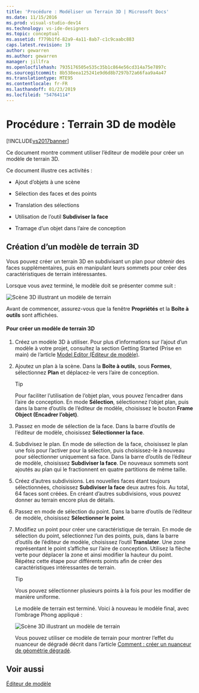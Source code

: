 ```yaml
---
title: 'Procédure : Modéliser un Terrain 3D | Microsoft Docs'
ms.date: 11/15/2016
ms.prod: visual-studio-dev14
ms.technology: vs-ide-designers
ms.topic: conceptual
ms.assetid: f779b1fd-82a9-4a11-8ab7-c1c9caabc883
caps.latest.revision: 19
author: gewarren
ms.author: gewarren
manager: jillfra
ms.openlocfilehash: 7935176505e535c35b1c864e56cd314a75e7897c
ms.sourcegitcommit: 8b538eea125241e9d6d8b7297b72a66faa9a4a47
ms.translationtype: MTE95
ms.contentlocale: fr-FR
ms.lasthandoff: 01/23/2019
ms.locfileid: "54764114"
---
```

# <a name="how-to-model-3-d-terrain"></a>Procédure : Terrain 3D de modèle
[!INCLUDE[vs2017banner](../includes/vs2017banner.md)]

Ce document montre comment utiliser l’éditeur de modèle pour créer un modèle de terrain 3D.  
  
 Ce document illustre ces activités :  
  
-   Ajout d’objets à une scène  
  
-   Sélection des faces et des points  
  
-   Translation des sélections  
  
-   Utilisation de l’outil **Subdiviser la face**  
  
-   Tramage d’un objet dans l’aire de conception  
  
## <a name="creating-a-3-d-terrain-model"></a>Création d’un modèle de terrain 3D  
 Vous pouvez créer un terrain 3D en subdivisant un plan pour obtenir des faces supplémentaires, puis en manipulant leurs sommets pour créer des caractéristiques de terrain intéressantes.  
  
 Lorsque vous avez terminé, le modèle doit se présenter comme suit :  
  
 ![Scène 3D illustrant un modèle de terrain](../designers/media/digit-terrain-model.png "Digit-Terrain-Model")  
  
 Avant de commencer, assurez-vous que la fenêtre **Propriétés** et la **Boîte à outils** sont affichées.  
  
#### <a name="to-create-a-3-d-terrain-model"></a>Pour créer un modèle de terrain 3D  
  
1. Créez un modèle 3D à utiliser. Pour plus d’informations sur l’ajout d’un modèle à votre projet, consultez la section Getting Started (Prise en main) de l’article [Model Editor (Éditeur de modèle)](../designers/model-editor.md).  
  
2. Ajoutez un plan à la scène. Dans la **Boîte à outils**, sous **Formes**, sélectionnez **Plan** et déplacez-le vers l’aire de conception.  
  
   > [!TIP]
   >  Pour faciliter l’utilisation de l’objet plan, vous pouvez l’encadrer dans l’aire de conception. En mode **Sélection**, sélectionnez l’objet plan, puis dans la barre d’outils de l’éditeur de modèle, choisissez le bouton **Frame Object (Encadrer l’objet)**.  
  
3. Passez en mode de sélection de la face. Dans la barre d’outils de l’éditeur de modèle, choisissez **Sélectionner la face**.  
  
4. Subdivisez le plan. En mode de sélection de la face, choisissez le plan une fois pour l’activer pour la sélection, puis choisissez-le à nouveau pour sélectionner uniquement sa face. Dans la barre d’outils de l’éditeur de modèle, choisissez **Subdiviser la face**. De nouveaux sommets sont ajoutés au plan qui le fractionnent en quatre partitions de même taille.  
  
5. Créez d’autres subdivisions. Les nouvelles faces étant toujours sélectionnées, choisissez **Subdiviser la face** deux autres fois. Au total, 64 faces sont créées. En créant d’autres subdivisions, vous pouvez donner au terrain encore plus de détails.  
  
6. Passez en mode de sélection du point. Dans la barre d’outils de l’éditeur de modèle, choisissez **Sélectionner le point**.  
  
7. Modifiez un point pour créer une caractéristique de terrain. En mode de sélection du point, sélectionnez l’un des points, puis, dans la barre d’outils de l’éditeur de modèle, choisissez l’outil **Translater**. Une zone représentant le point s’affiche sur l’aire de conception. Utilisez la flèche verte pour déplacer la zone et ainsi modifier la hauteur du point. Répétez cette étape pour différents points afin de créer des caractéristiques intéressantes de terrain.  
  
   > [!TIP]
   >  Vous pouvez sélectionner plusieurs points à la fois pour les modifier de manière uniforme.  
  
   Le modèle de terrain est terminé. Voici à nouveau le modèle final, avec l’ombrage Phong appliqué :  
  
   ![Scène 3D illustrant un modèle de terrain](../designers/media/digit-terrain-model.png "Digit-Terrain-Model")  
  
   Vous pouvez utiliser ce modèle de terrain pour montrer l’effet du nuanceur de dégradé décrit dans l’article [Comment : créer un nuanceur de géométrie dégradé](../designers/how-to-create-a-geometry-based-gradient-shader.md).  
  
## <a name="see-also"></a>Voir aussi  
 [Éditeur de modèle](../designers/model-editor.md)
